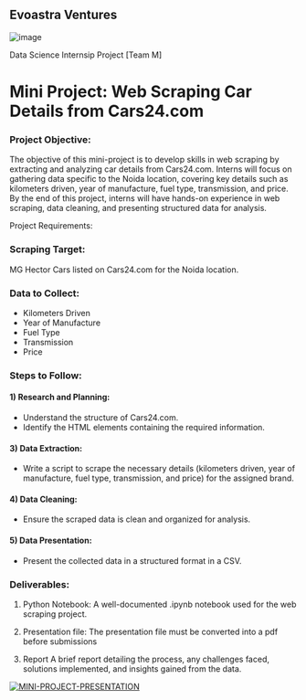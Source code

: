 ## Evoastra Ventures
![image](https://github.com/user-attachments/assets/af86c526-71ba-41e9-9cc1-7d0adc66ac3f)


Data Science Internsip Project [Team M]
# Mini Project: Web Scraping Car Details from Cars24.com
### Project Objective:
The objective of this mini-project is to develop skills in web scraping by extracting and analyzing car details from Cars24.com. Interns will focus on gathering data specific to the Noida location, covering key details such as kilometers driven, year of manufacture, fuel type, transmission, and price. By the end of this project, interns will have hands-on experience in web scraping, data cleaning, and presenting structured data for analysis.

Project Requirements:

###  Scraping Target: 
MG Hector Cars listed on Cars24.com for the Noida location.

### Data to Collect:
   * Kilometers Driven
   * Year of Manufacture
   * Fuel Type
   * Transmission
   * Price

### Steps to Follow:
#### 1) Research and Planning:
*    Understand the structure of Cars24.com.
*    Identify the HTML elements containing the required information.


#### 3) Data Extraction:
*    Write a script to scrape the necessary details (kilometers driven, year of manufacture, fuel type, transmission, and price) for the assigned brand.


#### 4) Data Cleaning:
*    Ensure the scraped data is clean and organized for analysis.


#### 5) Data Presentation:
*    Present the collected data in a structured format in a CSV.

### Deliverables:
1) Python Notebook:
    A well-documented .ipynb notebook used for the web scraping project.

2) Presentation file:
    The presentation file must be converted into a pdf before submissions

3) Report
    A brief report detailing the process, any challenges faced, solutions implemented, and insights gained from the data.

<noscript><a href='https://www.canva.com/design/DAGKKU9J3js/GU2WwBVl7JDbOuxpMhZ2gg/view?utm_content=DAGKKU9J3js&utm_campaign=designshare&utm_medium=link&utm_source=editor'><img alt='MINI-PROJECT-PRESENTATION' src='https://github.com/user-attachments/assets/2eed4680-356f-4b4c-a499-7891f5a37a46' style='border: none' /></a></noscript>
